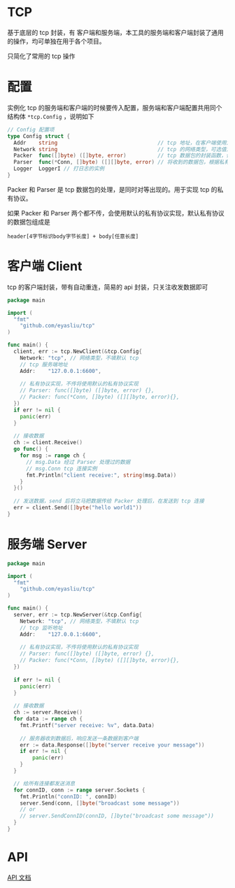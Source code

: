 # TCP 

基于底层的 tcp 封装，有 客户端和服务端，本工具的服务端和客户端封装了通用的操作，均可单独在用于各个项目。

只简化了常用的 tcp 操作

# 配置

实例化 tcp 的服务端和客户端的时候要传入配置，服务端和客户端配置共用同个结构体 `*tcp.Config` ，说明如下 

```go
// Config 配置项
type Config struct {
  Addr    string                                // tcp 地址，在客户端使用为需要连接的地址，在服务端使用为监听的地址
  Network string                                // tcp 的网络类型，可选值为 "tcp", "tcp4", "tcp6", "unix" or "unixpacket"
  Packer  func([]byte) ([]byte, error)          // tcp 数据包的封装函数，传入的数据是需要发送的业务数据，返回发送给 tcp 的数据
  Parser  func(*Conn, []byte) ([][]byte, error) // 将收到的数据包，根据私有协议转换成业务数据，在这里处理粘包,半包等数据包问题，返回处理好的数据包
  Logger  LoggerI // 打日志的实例
}
```

Packer 和 Parser 是 tcp 数据包的处理，是同时对等出现的。用于实现 tcp 的私有协议。

如果 Packer 和 Parser 两个都不传，会使用默认的私有协议实现，默认私有协议的数据包组成是

```
header[4字节标识body字节长度] + body[任意长度]
```

# 客户端 Client

tcp 的客户端封装，带有自动重连，简易的 api 封装，只关注收发数据即可

```go
package main

import (
  "fmt"
	"github.com/eyasliu/tcp"
)

func main() {
  client, err := tcp.NewClient(&tcp.Config{
    Network: "tcp", // 网络类型，不填默认 tcp
    // tcp 服务端地址
  	Addr:    "127.0.0.1:6600",
  
    // 私有协议实现，不传将使用默认的私有协议实现
  	// Parser: func([]byte) ([]byte, error) {},
  	// Packer: func(*Conn, []byte) ([][]byte, error){},
  })
  if err != nil {
  	panic(err)
  }
  
  // 接收数据
  ch := client.Receive()
  go func() {
    for msg := range ch {
      // msg.Data 经过 Parser 处理过的数据
      // msg.Conn tcp 连接实例 
      fmt.Println("client receive:", string(msg.Data))
    }
  }()
  
  // 发送数据，send 后将立马把数据传给 Packer 处理后，在发送到 tcp 连接
  err = client.Send([]byte("hello world1"))
}


```

# 服务端 Server

```go
package main

import (
  "fmt"
	"github.com/eyasliu/tcp"
)

func main() {
  server, err := tcp.NewServer(&tcp.Config{
  	Network: "tcp", // 网络类型，不填默认 tcp
    // tcp 监听地址
    Addr:    "127.0.0.1:6600",
    
    // 私有协议实现，不传将使用默认的私有协议实现
    // Parser: func([]byte) ([]byte, error) {},
    // Packer: func(*Conn, []byte) ([][]byte, error){},
  })
  
  if err != nil {
  	panic(err)
  }
  
  // 接收数据
  ch := server.Receive()
  for data := range ch {
  	fmt.Printf("server receive: %v", data.Data)
    
    // 服务器收到数据后，响应发送一条数据到客户端 
  	err := data.Response([]byte("server receive your message"))
  	if err != nil {
  		panic(err)
  	}
  }

  // 给所有连接都发送消息
  for connID, conn := range server.Sockets {
    fmt.Println("connID: ", connID)
    server.Send(conn, []byte("broadcast some message"))
    // or
    // server.SendConnID(connID, []byte("broadcast some message"))
  }
}

```

# API

[API 文档](https://gowalker.org/github.com/eyasliu/tcp)